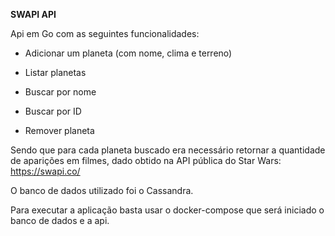 **SWAPI API**

Api em Go com as seguintes funcionalidades:

- Adicionar um planeta (com nome, clima e terreno)

- Listar planetas

- Buscar por nome

- Buscar por ID

- Remover planeta

Sendo que para cada planeta buscado era necessário retornar a quantidade de aparições em filmes, dado obtido na API pública do Star Wars: https://swapi.co/

O banco de dados utilizado foi o Cassandra. 

Para executar a aplicação basta usar o docker-compose que será iniciado o banco de dados e a api.


